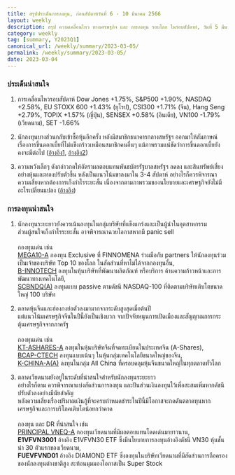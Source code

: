 ```yaml
---
title: สรุปประเด็นการลงทุน, ก่อนสัปดาห์วันที่ 6 - 10 มีนาคม 2566
layout: weekly
description: สรุป ความเคลื่อนไหว ทางเศรษฐกิจ และ การลงทุน รอบโลก ในรอบสัปดาห์, วันที่ 5 มีนาคม 2566
category: weekly
tag: [summary, Y2023Q1]
canonical_url: /weekly/summary/2023-03-05/
permalink: /weekly/summary/2023-03-05/
date: 2023-03-04
---
```


### ประเด็นน่าสนใจ

1. การเคลื่อนไหวรอบสัปดาห์ Dow Jones +1.75%, S&P500 +1.90%, NASDAQ +2.58%, EU STOXX 600 +1.43% (ยุโรป), CSI300 +1.71% (จีน), Hang Seng +2.79%, TOPIX +1.57% (ญี่ปุ่น), SENSEX +0.58% (อินเดีย), VN100 -1.79% (เวียดนาม), SET -1.66%

2. นักลงทุนบางส่วนกลับเข้าซื้อหุ้นอีกครั้ง หลังมีสมาชิกธนาคารกลางสหรัฐฯ ออกมาให้สัมภาษณ์เรื่องการขึ้นดอกเบี้ยที่ไม่แข็งกร้าวเหมือนสมาชิกคนอื่นๆ แม้ภาพรวมแน่ชัดว่าการขึ้นดอกเบี้ยยังคงจะมีต่อไป
([อ้างอิง1](https://www.cnbc.com/2023/03/03/stock-markets-markets-rallied-on-renewed-hope-for-25-basis-point-hike.html), 
[อ้างอิง2](https://www.cnbc.com/2023/03/02/stock-market-today-live-updates.html)) 

3. ความหวังเล็กๆ ดังกล่าวกดให้อัตราผลตอบแทนพันธบัตรรัฐบาลสหรัฐฯ ลดลง และสินทรัพย์เสี่ยงอย่างหุ้นและทองปรับตัวขึ้น หลังเป็นแนวโน้มขาลงมาใน 3-4 สัปดาห์ อย่างไรก็ควรพิจารณาความเสี่ยงหากต้องการเก็งกำไรระยะสั้น เนื่องจากตามภาพรวมของนโยบายและเศรษฐกิจยังไม่มีอะไรเปลี่ยนแปลง
([อ้างอิง](https://www.cnbc.com/2023/03/03/gold-eyes-best-week-since-mid-jan-as-traders-gauge-us-rate-hike-path.html)) 



### การลงทุนน่าสนใจ

1. นักลงทุนระยะยาวยังควรเน้นลงทุนในกลุ่มบริษัทที่แข็งแกร่งและเป็นผู้นำในอุตสาหกรรม  
ส่วนผู้สนใจเก็งกำไรระยะสั้น อาจพิจารณาฉวยโอกาสหากมี panic sell<br><br>
กองทุนเด่น เช่น  
[MEGA10-A](https://www.finnomena.com/mega10/) กองทุน Exclusive ที่ FINNOMENA ร่วมมือกับ partners ให้นักลงทุนร่วมเป็นเจ้าของบริษัท Top 10 ของโลก ในสัดส่วนที่หาไม่ได้จากกองทุนอื่น,  
[B-INNOTECH](https://www.finnomena.com/fund/B-INNOTECH) ลงทุนในหุ้นบริษัทที่พัฒนาผลิตภัณฑ์ หรือบริการ ด้านความก้าวหน้าและการพัฒนาทางเทคโนโลยี,  
[SCBNDQ(A)](https://www.finnomena.com/fund/SCBNDQ(A)) ลงทุนแบบ passive ตามดัชนี NASDAQ-100 ที่ติดตามบริษัทเติบโตขนาดใหญ่ 100 บริษัท

2. ตลาดหุ้นจีนและฮ่องกงย่อตัวลงมามากจากระดับสูงสุดเมื่อต้นปี  
แต่แนวโน้มเศรษฐกิจจีนในปีนี้ยังเป็นเชิงบวก จากปัจจัยหนุนการเปิดเมืองและสัญญาณการกระตุ้นเศรษฐกิจจากภาครัฐ<br><br>
กองทุนเด่น เช่น  
[KT-ASHARES-A](https://www.finnomena.com/fund/KT-Ashares-A) ลงทุนในหุ้นบริษัทจีนที่จดทะเบียนในประเทศจีน (A-Shares),  
[BCAP-CTECH](https://www.finnomena.com/fund/BCAP-CTECH) ลงทุนแบบเน้นๆ ในหุ้นกลุ่มเทคโนโลยีขนาดใหญ่ของจีน,  
[K-CHINA-A(A)](https://www.finnomena.com/fund/K-CHINA-A(A)) ลงทุนในกลุ่ม All China ที่ครอบคลุมหุ้นจีนขนาดใหญ่ในทุกตลาดทั่วโลก

3. ตลาดเวียดนามยังอยู่ในระดับที่น่าสนใจสำหรับนักลงทุนระยะยาว  
อย่างไรก็ตาม ควรพิจารณาแบ่งสัดส่วนการลงทุน และปันส่วนเงินลงทุนไว้เพื่อสะสมเพิ่มหากดัชนีปรับตัวลงอย่างมีนัยสำคัญ  
หลังความเสี่ยงเรื่องปริมาณเงินกู้ที่จะครบกำหนดชำระในปีนี้มีโอกาสจะกดดันตลาดทุนหากเศรษฐกิจและการบริโภคเติบโตน้อยกว่าคาด<br><br>
กองทุน และ DR ที่น่าสนใจ เช่น  
[PRINCIPAL VNEQ-A](https://www.finnomena.com/fund/PRINCIPAL%20VNEQ-A) กองทุนเวียดนามที่มีผลตอบแทนโดดเด่นมายาวนาน,  
**E1VFVN3001** อ้างอิง E1VFVN30 ETF ซึ่งมีนโยบายการลงทุนอ้างอิงดัชนี VN30 หุ้นชั้นนำ 30 ตัวแรกของเวียดนาม,  
**FUEVFVND01** อ้างอิง DIAMOND ETF ซึ่งลงทุนในบริษัทเวียดนามที่มีสัดส่วนการถือครองของนักลงทุนต่างชาติสูง สะท้อนมุมมองโอกาสเป็น Super Stock 